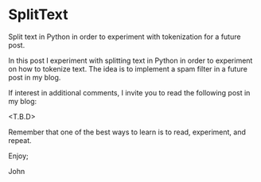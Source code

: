 # SplitText
Split text in Python in order to experiment with tokenization for a future post.

In this post I experiment with splitting text in Python in order to experiment
on how to tokenize text. The idea is to implement a spam filter in a future post
in my blog.

If interest in additional comments, I invite you to read the following post in
my blog:

<T.B.D>

Remember that one of the best ways to learn is to read, experiment, and repeat.

Enjoy;

John
